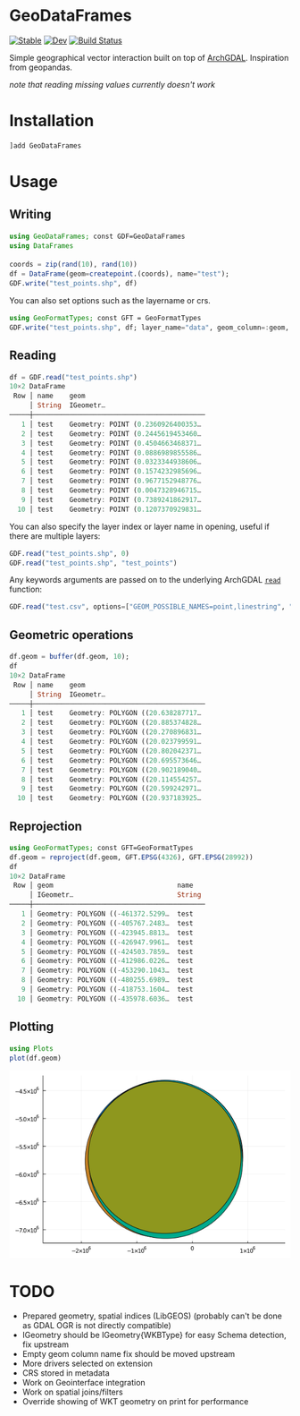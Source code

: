 # GeoDataFrames

[![Stable](https://img.shields.io/badge/docs-stable-blue.svg)](https://evetion.github.io/GeoDataFrames.jl/stable)
[![Dev](https://img.shields.io/badge/docs-dev-blue.svg)](https://evetion.github.io/GeoDataFrames.jl/dev)
[![Build Status](https://travis-ci.com/evetion/GeoDataFrames.jl.svg?branch=master)](https://travis-ci.com/evetion/GeoDataFrames.jl)

Simple geographical vector interaction built on top of [ArchGDAL](https://github.com/yeesian/ArchGDAL.jl/). Inspiration from geopandas.

*note that reading missing values currently doesn't work*

# Installation
```julia
]add GeoDataFrames
```

# Usage
## Writing
```julia
using GeoDataFrames; const GDF=GeoDataFrames
using DataFrames

coords = zip(rand(10), rand(10))
df = DataFrame(geom=createpoint.(coords), name="test");
GDF.write("test_points.shp", df)
```

You can also set options such as the layername or crs.
```julia
using GeoFormatTypes; const GFT = GeoFormatTypes
GDF.write("test_points.shp", df; layer_name="data", geom_column=:geom, crs=GFT.EPSG(4326))
```

## Reading
```julia
df = GDF.read("test_points.shp")
10×2 DataFrame
 Row │ name    geom
     │ String  IGeometr…
─────┼───────────────────────────────────────────
   1 │ test    Geometry: POINT (0.2360926400353…
   2 │ test    Geometry: POINT (0.2445619453460…
   3 │ test    Geometry: POINT (0.4504663468371…
   4 │ test    Geometry: POINT (0.0886989855586…
   5 │ test    Geometry: POINT (0.0323344938606…
   6 │ test    Geometry: POINT (0.1574232985696…
   7 │ test    Geometry: POINT (0.9677152948776…
   8 │ test    Geometry: POINT (0.0047328946715…
   9 │ test    Geometry: POINT (0.7389241862917…
  10 │ test    Geometry: POINT (0.1207370929831…
```

You can also specify the layer index or layer name in opening, useful if there are multiple layers:
```julia
GDF.read("test_points.shp", 0)
GDF.read("test_points.shp", "test_points")
```

Any keywords arguments are passed on to the underlying ArchGDAL [`read`](https://yeesian.com/ArchGDAL.jl/dev/reference/#ArchGDAL.read-Tuple%7BAbstractString%7D) function:
```julia
GDF.read("test.csv", options=["GEOM_POSSIBLE_NAMES=point,linestring", "KEEP_GEOM_COLUMNS=NO"])
```

## Geometric operations
```julia
df.geom = buffer(df.geom, 10);
df
10×2 DataFrame
 Row │ name    geom
     │ String  IGeometr…
─────┼───────────────────────────────────────────
   1 │ test    Geometry: POLYGON ((20.638287717…
   2 │ test    Geometry: POLYGON ((20.885374828…
   3 │ test    Geometry: POLYGON ((20.270896831…
   4 │ test    Geometry: POLYGON ((20.023799591…
   5 │ test    Geometry: POLYGON ((20.802042371…
   6 │ test    Geometry: POLYGON ((20.695573646…
   7 │ test    Geometry: POLYGON ((20.902189040…
   8 │ test    Geometry: POLYGON ((20.114554257…
   9 │ test    Geometry: POLYGON ((20.599242971…
  10 │ test    Geometry: POLYGON ((20.937183925…
```

## Reprojection
```julia
using GeoFormatTypes; const GFT=GeoFormatTypes
df.geom = reproject(df.geom, GFT.EPSG(4326), GFT.EPSG(28992))
df
10×2 DataFrame
 Row │ geom                               name
     │ IGeometr…                          String
─────┼───────────────────────────────────────────
   1 │ Geometry: POLYGON ((-461372.5299…  test
   2 │ Geometry: POLYGON ((-405767.2483…  test
   3 │ Geometry: POLYGON ((-423945.8813…  test
   4 │ Geometry: POLYGON ((-426947.9961…  test
   5 │ Geometry: POLYGON ((-424503.7859…  test
   6 │ Geometry: POLYGON ((-412986.0226…  test
   7 │ Geometry: POLYGON ((-453290.1043…  test
   8 │ Geometry: POLYGON ((-480255.6989…  test
   9 │ Geometry: POLYGON ((-418753.1604…  test
  10 │ Geometry: POLYGON ((-435978.6036…  test
```

## Plotting
```julia
using Plots
plot(df.geom)
```
![image](img/plot_points.png)

# TODO
- Prepared geometry, spatial indices (LibGEOS) (probably can't be done as GDAL OGR is not directly compatible)
- IGeometry should be IGeometry{WKBType} for easy Schema detection, fix upstream
- Empty geom column name fix should be moved upstream
- More drivers selected on extension
- CRS stored in metadata
- Work on Geointerface integration
- Work on spatial joins/filters
- Override showing of WKT geometry on print for performance

